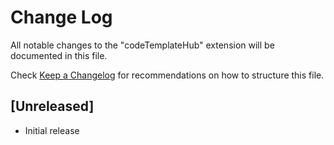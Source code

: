 # Change Log

All notable changes to the "codeTemplateHub" extension will be documented in this file.

Check [Keep a Changelog](http://keepachangelog.com/) for recommendations on how to structure this file.

## [Unreleased]

- Initial release
